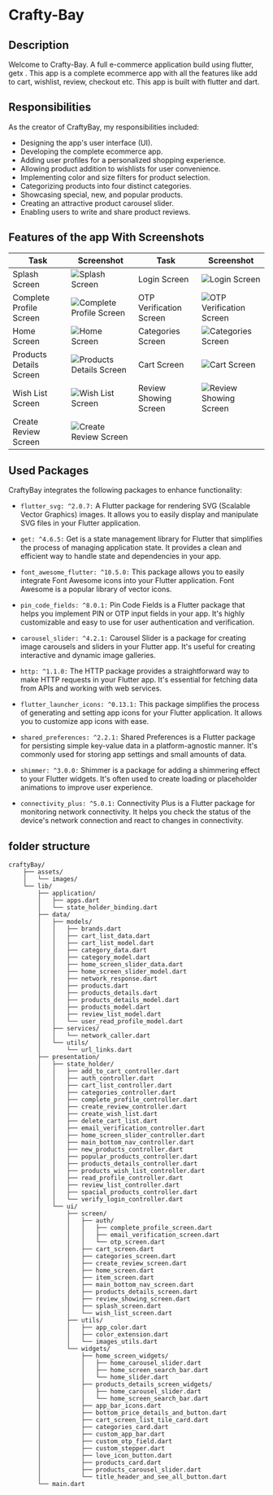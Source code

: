 # Crafty-Bay

## Description

Welcome to Crafty-Bay. A full e-commerce application build using flutter, getx . This app is a complete ecommerce app with all the features like add to cart, wishlist, review, checkout etc. This app is built with flutter and dart.

## Responsibilities

As the creator of CraftyBay, my responsibilities included:

* Designing the app's user interface (UI).
* Developing the complete ecommerce app.
* Adding user profiles for a personalized shopping experience.
* Allowing product addition to wishlists for user convenience.
* Implementing color and size filters for product selection.
* Categorizing products into four distinct categories.
* Showcasing special, new, and popular products.
* Creating an attractive product carousel slider.
* Enabling users to write and share product reviews.

## Features of the app With Screenshots

| Task                | Screenshot                                  | Task                | Screenshot                                  |
|---------------------|--------------------------------------------|---------------------|--------------------------------------------|
| Splash Screen   | ![Splash Screen](assets/screenshots/Screenshot_20231019_224257.png) | Login Screen    | ![Login Screen](assets/screenshots/13.png)    |
| Complete Profile Screen | ![Complete Profile Screen](assets/screenshots/11.png) | OTP Verification Screen | ![OTP Verification Screen](assets/screenshots/12.png) |
| Home Screen     | ![Home Screen](assets/screenshots/2.png) | Categories Screen | ![Categories Screen](assets/screenshots/4.png)   |
| Products Details Screen | ![Products Details Screen](assets/screenshots/7.png) | Cart Screen | ![Cart Screen](assets/screenshots/10.png) |
| Wish List Screen | ![Wish List Screen](assets/screenshots/5.png) | Review Showing Screen | ![Review Showing Screen](assets/screenshots/8.png) |
| Create Review Screen | ![Create Review Screen](assets/screenshots/9.png) |

## Used Packages

CraftyBay integrates the following packages to enhance functionality:

* `flutter_svg: ^2.0.7:` A Flutter package for rendering SVG (Scalable Vector Graphics) images. It allows you to easily display and manipulate SVG files in your Flutter application.

* `get: ^4.6.5:` Get is a state management library for Flutter that simplifies the process of managing application state. It provides a clean and efficient way to handle state and dependencies in your app.

* `font_awesome_flutter: ^10.5.0:` This package allows you to easily integrate Font Awesome icons into your Flutter application. Font Awesome is a popular library of vector icons.
* `pin_code_fields: ^8.0.1:` Pin Code Fields is a Flutter package that helps you implement PIN or OTP input fields in your app. It's highly customizable and easy to use for user authentication and verification.
* `carousel_slider: ^4.2.1:` Carousel Slider is a package for creating image carousels and sliders in your Flutter app. It's useful for creating interactive and dynamic image galleries.
* `http: ^1.1.0:` The HTTP package provides a straightforward way to make HTTP requests in your Flutter app. It's essential for fetching data from APIs and working with web services.
* `flutter_launcher_icons: ^0.13.1:` This package simplifies the process of generating and setting app icons for your Flutter application. It allows you to customize app icons with ease.
* `shared_preferences: ^2.2.1:` Shared Preferences is a Flutter package for persisting simple key-value data in a platform-agnostic manner. It's commonly used for storing app settings and small amounts of data.
* `shimmer: ^3.0.0:` Shimmer is a package for adding a shimmering effect to your Flutter widgets. It's often used to create loading or placeholder animations to improve user experience.
* `connectivity_plus: ^5.0.1:` Connectivity Plus is a Flutter package for monitoring network connectivity. It helps you check the status of the device's network connection and react to changes in connectivity.
  
## folder structure

```root
craftyBay/
    ├── assets/
    │   └── images/
    └── lib/
        ├── application/
        │   ├── apps.dart
        │   └── state_holder_binding.dart
        ├── data/
        │   ├── models/
        │   │   ├── brands.dart
        │   │   ├── cart_list_data.dart
        │   │   ├── cart_list_model.dart
        │   │   ├── category_data.dart
        │   │   ├── category_model.dart
        │   │   ├── home_screen_slider_data.dart
        │   │   ├── home_screen_slider_model.dart
        │   │   ├── network_response.dart
        │   │   ├── products.dart
        │   │   ├── products_details.dart
        │   │   ├── products_details_model.dart
        │   │   ├── products_model.dart
        │   │   ├── review_list_model.dart
        │   │   └── user_read_profile_model.dart
        │   ├── services/
        │   │   └── network_caller.dart
        │   └── utils/
        │       └── url_links.dart
        ├── presentation/
        │   ├── state_holder/
        │   │   ├── add_to_cart_controller.dart
        │   │   ├── auth_controller.dart
        │   │   ├── cart_list_controller.dart
        │   │   ├── categories_controller.dart
        │   │   ├── complete_profile_controller.dart
        │   │   ├── create_review_controller.dart
        │   │   ├── create_wish_list.dart
        │   │   ├── delete_cart_list.dart
        │   │   ├── email_verification_controller.dart
        │   │   ├── home_screen_slider_controller.dart
        │   │   ├── main_bottom_nav_controller.dart
        │   │   ├── new_products_controller.dart
        │   │   ├── popular_products_controller.dart
        │   │   ├── products_details_controller.dart
        │   │   ├── products_wish_list_controller.dart
        │   │   ├── read_profile_controller.dart
        │   │   ├── review_list_controller.dart
        │   │   ├── spacial_products_controller.dart
        │   │   └── verify_login_controller.dart
        │   └── ui/
        │       ├── screen/
        │       │   ├── auth/
        │       │   │   ├── complete_profile_screen.dart
        │       │   │   ├── email_verification_screen.dart
        │       │   │   └── otp_screen.dart
        │       │   ├── cart_screen.dart
        │       │   ├── categories_screen.dart
        │       │   ├── create_review_screen.dart
        │       │   ├── home_screen.dart
        │       │   ├── item_screen.dart
        │       │   ├── main_bottom_nav_screen.dart
        │       │   ├── products_details_screen.dart
        │       │   ├── review_showing_screen.dart
        │       │   ├── splash_screen.dart
        │       │   └── wish_list_screen.dart
        │       ├── utils/
        │       │   ├── app_color.dart
        │       │   ├── color_extension.dart
        │       │   └── images_utils.dart
        │       └── widgets/
        │           ├── home_screen_widgets/
        │           │   ├── home_carousel_slider.dart
        │           │   ├── home_screen_search_bar.dart
        │           │   └── home_slider.dart
        │           ├── products_details_screen_widgets/
        │           │   ├── home_carousel_slider.dart
        │           │   └── home_screen_search_bar.dart
        │           ├── app_bar_icons.dart
        │           ├── bottom_price_details_and_button.dart
        │           ├── cart_screen_list_tile_card.dart
        │           ├── categories_card.dart
        │           ├── custom_app_bar.dart
        │           ├── custom_otp_field.dart
        │           ├── custom_stepper.dart
        │           ├── love_icon_button.dart
        │           ├── products_card.dart
        │           ├── products_carousel_slider.dart
        │           └── title_header_and_see_all_button.dart
        └── main.dart
```
